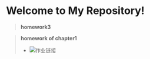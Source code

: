 Welcome to My Repository!
=============================================
>  **homework3**



>  **homework of chapter1**
>- ![作业链接](https://github.com/Zhicheng-Zhang/computationalphysics_N20133011101211/tree/master/chapter1)



